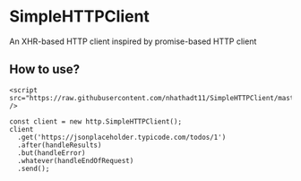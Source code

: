 # SimpleHTTPClient
An XHR-based HTTP client inspired by promise-based HTTP client

## How to use?
```
<script src="https://raw.githubusercontent.com/nhathadt11/SimpleHTTPClient/master/index.js" />
```
```
const client = new http.SimpleHTTPClient();
client
  .get('https://jsonplaceholder.typicode.com/todos/1')
  .after(handleResults)
  .but(handleError)
  .whatever(handleEndOfRequest)
  .send();
```
